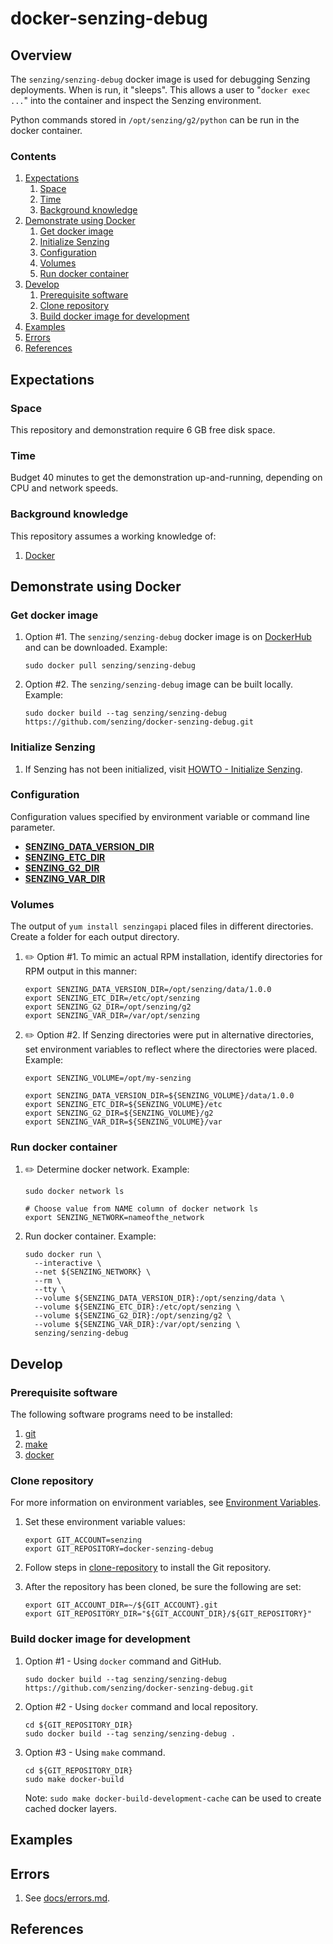 # docker-senzing-debug

## Overview

The `senzing/senzing-debug` docker image is used for debugging Senzing deployments.
When is run, it "sleeps".
This allows a user to "`docker exec ...`" into the container and inspect the Senzing environment.

Python commands stored in `/opt/senzing/g2/python` can be run in the docker container.

### Contents

1. [Expectations](#expectations)
    1. [Space](#space)
    1. [Time](#time)
    1. [Background knowledge](#background-knowledge)
1. [Demonstrate using Docker](#demonstrate-using-docker)
    1. [Get docker image](#get-docker-image)
    1. [Initialize Senzing](#initialize-senzing)
    1. [Configuration](#configuration)
    1. [Volumes](#volumes)
    1. [Run docker container](#run-docker-container)
1. [Develop](#develop)
    1. [Prerequisite software](#prerequisite-software)
    1. [Clone repository](#clone-repository)
    1. [Build docker image for development](#build-docker-image-for-development)
1. [Examples](#examples)
1. [Errors](#errors)
1. [References](#references)

## Expectations

### Space

This repository and demonstration require 6 GB free disk space.

### Time

Budget 40 minutes to get the demonstration up-and-running, depending on CPU and network speeds.

### Background knowledge

This repository assumes a working knowledge of:

1. [Docker](https://github.com/Senzing/knowledge-base/blob/master/WHATIS/docker.md)

## Demonstrate using Docker

### Get docker image

1. Option #1. The `senzing/senzing-debug` docker image is on [DockerHub](https://hub.docker.com/r/senzing/senzing-debug) and can be downloaded.
   Example:

    ```console
    sudo docker pull senzing/senzing-debug
    ```

1. Option #2. The `senzing/senzing-debug` image can be built locally.
   Example:

    ```console
    sudo docker build --tag senzing/senzing-debug https://github.com/senzing/docker-senzing-debug.git
    ```

### Initialize Senzing

1. If Senzing has not been initialized, visit
   [HOWTO - Initialize Senzing](https://github.com/Senzing/knowledge-base/blob/master/HOWTO/initialize-senzing.md).

### Configuration

Configuration values specified by environment variable or command line parameter.

- **[SENZING_DATA_VERSION_DIR](https://github.com/Senzing/knowledge-base/blob/master/lists/environment-variables.md#senzing_data_version_dir)**
- **[SENZING_ETC_DIR](https://github.com/Senzing/knowledge-base/blob/master/lists/environment-variables.md#senzing_etc_dir)**
- **[SENZING_G2_DIR](https://github.com/Senzing/knowledge-base/blob/master/lists/environment-variables.md#senzing_g2_dir)**
- **[SENZING_VAR_DIR](https://github.com/Senzing/knowledge-base/blob/master/lists/environment-variables.md#senzing_var_dir)**

### Volumes

The output of `yum install senzingapi` placed files in different directories.
Create a folder for each output directory.

1. :pencil2: Option #1.
   To mimic an actual RPM installation,
   identify directories for RPM output in this manner:

    ```console
    export SENZING_DATA_VERSION_DIR=/opt/senzing/data/1.0.0
    export SENZING_ETC_DIR=/etc/opt/senzing
    export SENZING_G2_DIR=/opt/senzing/g2
    export SENZING_VAR_DIR=/var/opt/senzing
    ```

1. :pencil2: Option #2.
   If Senzing directories were put in alternative directories,
   set environment variables to reflect where the directories were placed.
   Example:

    ```console
    export SENZING_VOLUME=/opt/my-senzing

    export SENZING_DATA_VERSION_DIR=${SENZING_VOLUME}/data/1.0.0
    export SENZING_ETC_DIR=${SENZING_VOLUME}/etc
    export SENZING_G2_DIR=${SENZING_VOLUME}/g2
    export SENZING_VAR_DIR=${SENZING_VOLUME}/var
    ```

### Run docker container

1. :pencil2: Determine docker network.
   Example:

    ```console
    sudo docker network ls

    # Choose value from NAME column of docker network ls
    export SENZING_NETWORK=nameofthe_network
    ```

1. Run docker container.
   Example:

    ```console
    sudo docker run \
      --interactive \
      --net ${SENZING_NETWORK} \
      --rm \
      --tty \
      --volume ${SENZING_DATA_VERSION_DIR}:/opt/senzing/data \
      --volume ${SENZING_ETC_DIR}:/etc/opt/senzing \
      --volume ${SENZING_G2_DIR}:/opt/senzing/g2 \
      --volume ${SENZING_VAR_DIR}:/var/opt/senzing \
      senzing/senzing-debug
    ```

## Develop

### Prerequisite software

The following software programs need to be installed:

1. [git](https://github.com/Senzing/knowledge-base/blob/master/HOWTO/install-git.md)
1. [make](https://github.com/Senzing/knowledge-base/blob/master/HOWTO/install-make.md)
1. [docker](https://github.com/Senzing/knowledge-base/blob/master/HOWTO/install-docker.md)

### Clone repository

For more information on environment variables,
see [Environment Variables](https://github.com/Senzing/knowledge-base/blob/master/lists/environment-variables.md).

1. Set these environment variable values:

    ```console
    export GIT_ACCOUNT=senzing
    export GIT_REPOSITORY=docker-senzing-debug
    ```

1. Follow steps in [clone-repository](https://github.com/Senzing/knowledge-base/blob/master/HOWTO/clone-repository.md) to install the Git repository.

1. After the repository has been cloned, be sure the following are set:

    ```console
    export GIT_ACCOUNT_DIR=~/${GIT_ACCOUNT}.git
    export GIT_REPOSITORY_DIR="${GIT_ACCOUNT_DIR}/${GIT_REPOSITORY}"
    ```

### Build docker image for development

1. Option #1 - Using `docker` command and GitHub.

    ```console
    sudo docker build --tag senzing/senzing-debug https://github.com/senzing/docker-senzing-debug.git
    ```

1. Option #2 - Using `docker` command and local repository.

    ```console
    cd ${GIT_REPOSITORY_DIR}
    sudo docker build --tag senzing/senzing-debug .
    ```

1. Option #3 - Using `make` command.

    ```console
    cd ${GIT_REPOSITORY_DIR}
    sudo make docker-build
    ```

    Note: `sudo make docker-build-development-cache` can be used to create cached docker layers.

## Examples

## Errors

1. See [docs/errors.md](docs/errors.md).

## References
